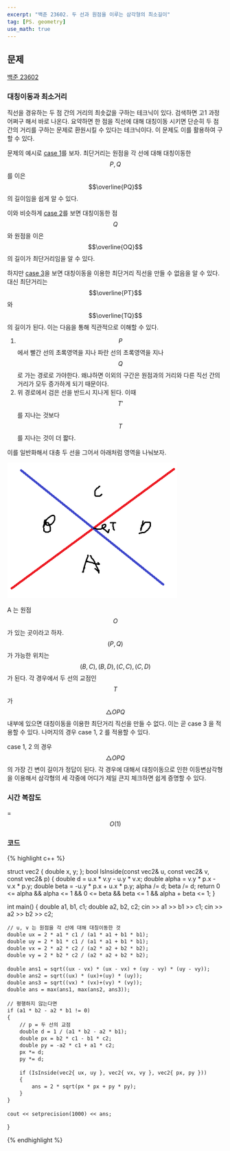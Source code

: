 ```yaml
---
excerpt: "백준 23602. 두 선과 원점을 이루는 삼각형의 최소길이"
tag: [PS. geometry]
use_math: true
---
```


## 문제

[백준 23602](https://www.acmicpc.net/problem/23602)

### 대칭이동과 최소거리

직선을 경유하는 두 점 간의 거리의 최솟값을 구하는 테크닉이 있다. 검색하면 고1 과정 어쩌구 해서 바로 나온다. 요약하면 한 점을 직선에 대해 대칭이동 시키면 단순히 두 점 간의 거리를 구하는 문제로 환원시킬 수 있다는 테크닉이다. 이 문제도 이를 활용하여 구할 수 있다.

문제의 예시로 [case 1](https://www.desmos.com/calculator/imq44muynz)를 보자. 최단거리는 원점을 각 선에 대해 대칭이동한 $$P, Q$$ 를 이은 $$\overline{PQ}$$ 의 길이임을 쉽게 알 수 있다.

이와 비슷하게 [case 2](https://www.desmos.com/calculator/lguhdwozbf)를 보면 대칭이동한 점 $$Q$$ 와 원점을 이은 $$\overline{OQ}$$ 의 길이가 최단거리임을 알 수 있다.

하지만 [case 3](https://www.desmos.com/calculator/z7ffhcvznj)을 보면 대칭이동을 이용한 최단거리 직선을 만들 수 없음을 알 수 있다. 대신 최단거리는 $$\overline{PT}$$ 와 $$\overline{TQ}$$ 의 길이가 된다. 이는 다음을 통해 직관적으로 이해할 수 있다.
1. $$P$$ 에서 빨간 선의 초록영역을 지나 파란 선의 초록영역을 지나 $$Q$$ 로 가는 경로로 가야한다. 왜냐하면 이외의 구간은 원점과의 거리와 다른 직선 간의 거리가 모두 증가하게 되기 때문이다. 
2. 위 경로에서 검은 선을 반드시 지나게 된다. 이때 $$T'$$ 를 지나는 것보다 $$T$$ 를 지나는 것이 더 짧다. 

이를 일반화해서 대충 두 선을 그어서 아래처럼 영역을 나눠보자.

![1](../boj-23602-1.png)

A 는 원점 $$O$$ 가 있는 곳이라고 하자. $$(P, Q)$$ 가 가능한 위치는 $${(B, C), (B, D), (C, C), (C, D)}$$ 가 된다. 각 경우에서 두 선의 교점인 $$T$$ 가 $$\triangle{OPQ}$$ 내부에 있으면 대칭이동을 이용한 최단거리 직선을 만들 수 없다.  이는 곧 case 3 을 적용할 수 있다. 나머지의 경우 case 1, 2 를 적용할 수 있다.

case 1, 2 의 경우 $$\triangle{OPQ}$$ 의 가장 긴 변이 길이가 정답이 된다. 각 경우에 대해서 대칭이동으로 인한 이등변삼각형을 이용해서 삼각형의 세 각중에 어디가 제일 큰지 체크하면 쉽게 증명할 수 있다.



### 시간 복잡도

= $$O(1)$$


### 코드

{% highlight c++ %}

struct vec2 { double x, y; };
bool IsInside(const vec2& u, const vec2& v, const vec2& p)
{
    double d = u.x * v.y - u.y * v.x;
    double alpha = v.y * p.x - v.x * p.y;
    double beta = -u.y * p.x + u.x * p.y;
    alpha /= d;
    beta /= d;
    return 0 <= alpha && alpha <= 1 && 0 <= beta && beta <= 1 && alpha + beta <= 1;
}

int main()
{
    double a1, b1, c1;
    double a2, b2, c2;
    cin >> a1 >> b1 >> c1;
    cin >> a2 >> b2 >> c2;

    // u, v 는 원점을 각 선에 대해 대칭이동한 것
    double ux = 2 * a1 * c1 / (a1 * a1 + b1 * b1);
    double uy = 2 * b1 * c1 / (a1 * a1 + b1 * b1);
    double vx = 2 * a2 * c2 / (a2 * a2 + b2 * b2);
    double vy = 2 * b2 * c2 / (a2 * a2 + b2 * b2);

    double ans1 = sqrt((ux - vx) * (ux - vx) + (uy - vy) * (uy - vy));
    double ans2 = sqrt((ux) * (ux)+(uy) * (uy));
    double ans3 = sqrt((vx) * (vx)+(vy) * (vy));
    double ans = max(ans1, max(ans2, ans3));

    // 평행하지 않는다면
    if (a1 * b2 - a2 * b1 != 0)
    {
        // p = 두 선의 교점
        double d = 1 / (a1 * b2 - a2 * b1);
        double px = b2 * c1 - b1 * c2;
        double py = -a2 * c1 + a1 * c2;
        px *= d;
        py *= d;

        if (IsInside(vec2{ ux, uy }, vec2{ vx, vy }, vec2{ px, py }))
        {
            ans = 2 * sqrt(px * px + py * py);
        }
    }

    cout << setprecision(1000) << ans;
}

{% endhighlight %}